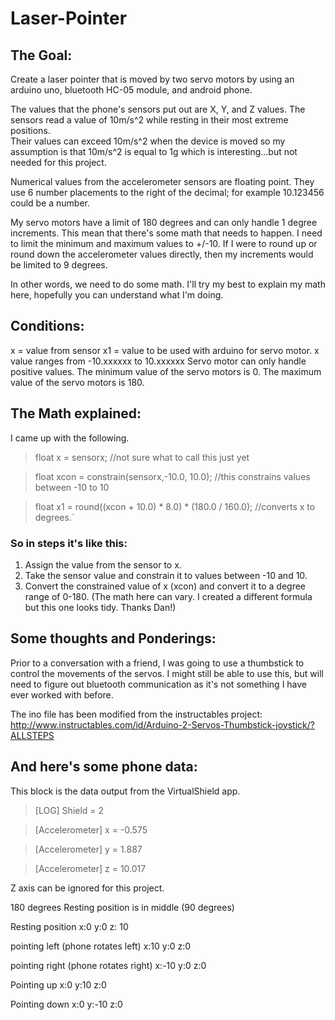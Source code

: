 # Laser-Pointer

## The Goal:
Create a laser pointer that is moved by two servo motors by using an arduino
uno, bluetooth HC-05 module, and android phone.

The values that the phone's sensors put out are X, Y, and Z values.  The
sensors read a value of 10m/s^2 while resting in their most extreme positions.  
Their values can exceed 10m/s^2 when the device is moved so my assumption is that
10m/s^2 is equal to 1g which is interesting...but not needed for this project.

Numerical values from the accelerometer sensors are floating point.  They use
6 number placements to the right of the decimal; for example 10.123456 could
be a number.

My servo motors have a limit of 180 degrees and can only handle 1 degree
increments.  This mean that there's some math that needs to happen.  I need to
limit the minimum and maximum values to +/-10.  If I were to round up or round
down the accelerometer values directly, then my increments would be limited to
9 degrees.

In other words, we need to do some math. I'll try my best to explain my math
here, hopefully you can understand what I'm doing.

## Conditions:

x = value from sensor
x1 = value to be used with arduino for servo motor.
x value ranges from -10.xxxxxx to 10.xxxxxx
Servo motor can only handle positive values.
The minimum value of the servo motors is 0.
The maximum value of the servo motors is 180.

## The Math explained:

I came up with the following.

>float x = sensorx;  //not sure what to call this just yet

>float xcon = constrain(sensorx,-10.0, 10.0);  //this constrains values between -10 to 10

>float x1 = round((xcon + 10.0) * 8.0) * (180.0 / 160.0);  //converts x to degrees.`

### So in steps it's like this:
1. Assign the value from the sensor to x.
2. Take the sensor value and constrain it to values between -10 and 10.
3. Convert the constrained value of x (xcon) and convert it to a degree range of 0-180. (The math here can vary.  I created a different formula but this one looks tidy. Thanks Dan!)

## Some thoughts and Ponderings:

Prior to a conversation with a friend, I was going to use a thumbstick to control
the movements of the servos. I might still be able to use this, but will need
to figure out bluetooth communication as it's not something I have ever worked
with before.

The ino file has been modified from the instructables project:
http://www.instructables.com/id/Arduino-2-Servos-Thumbstick-joystick/?ALLSTEPS

## And here's some phone data:

This block is the data output from the VirtualShield app.

>[LOG] Shield = 2

>[Accelerometer] x = -0.575

>[Accelerometer] y = 1.887

>[Accelerometer] z = 10.017


Z axis can be ignored for this project.

180 degrees
Resting position is in middle (90 degrees)

Resting position
x:0
y:0
z: 10

pointing left (phone rotates left)
x:10
y:0
z:0

pointing right (phone rotates right)
x:-10
y:0
z:0

Pointing up
x:0
y:10
z:0

Pointing down
x:0
y:-10
z:0
